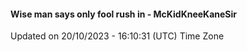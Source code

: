 #### Wise man says only fool rush in - McKidKneeKaneSir
Updated on 20/10/2023 - 16:10:31 (UTC) Time Zone
